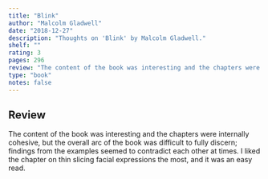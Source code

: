 ```yaml
---
title: "Blink"
author: "Malcolm Gladwell"
date: "2018-12-27"
description: "Thoughts on 'Blink' by Malcolm Gladwell."
shelf: ""
rating: 3
pages: 296
review: "The content of the book was interesting and the chapters were internally cohesive, but the overall arc of the book was difficult to fully discern; findings from the examples seemed to contradict each other at times. I liked the chapter on thin slicing facial expressions the most, and it was an easy read."
type: "book"
notes: false
---
```


## Review

The content of the book was interesting and the chapters were internally cohesive, but the overall arc of the book was difficult to fully discern; findings from the examples seemed to contradict each other at times. I liked the chapter on thin slicing facial expressions the most, and it was an easy read.
